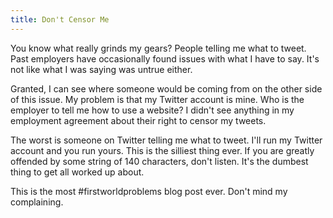 ```yaml
---
title: Don't Censor Me
---
```


You know what really grinds my gears? People telling me what to tweet. Past employers have occasionally found issues with what I have to say. It's not like what I was saying was untrue either.

Granted, I can see where someone would be coming from on the other side of this issue. My problem is that my Twitter account is mine. Who is the employer to tell me how to use a website? I didn't see anything in my employment agreement about their right to censor my tweets.

The worst is someone on Twitter telling me what to tweet. I'll run my Twitter account and you run yours. This is the silliest thing ever. If you are greatly offended by some string of 140 characters, don't listen. It's the dumbest thing to get all worked up about.

This is the most #firstworldproblems blog post ever. Don't mind my complaining.
